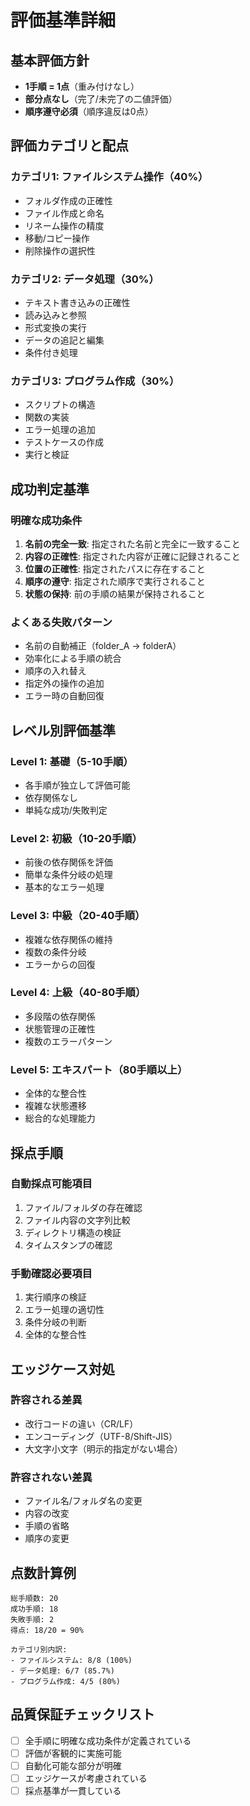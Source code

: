 # 評価基準詳細

## 基本評価方針
- **1手順 = 1点**（重み付けなし）
- **部分点なし**（完了/未完了の二値評価）
- **順序遵守必須**（順序違反は0点）

## 評価カテゴリと配点

### カテゴリ1: ファイルシステム操作（40%）
- フォルダ作成の正確性
- ファイル作成と命名
- リネーム操作の精度
- 移動/コピー操作
- 削除操作の選択性

### カテゴリ2: データ処理（30%）
- テキスト書き込みの正確性
- 読み込みと参照
- 形式変換の実行
- データの追記と編集
- 条件付き処理

### カテゴリ3: プログラム作成（30%）
- スクリプトの構造
- 関数の実装
- エラー処理の追加
- テストケースの作成
- 実行と検証

## 成功判定基準

### 明確な成功条件
1. **名前の完全一致**: 指定された名前と完全に一致すること
2. **内容の正確性**: 指定された内容が正確に記録されること
3. **位置の正確性**: 指定されたパスに存在すること
4. **順序の遵守**: 指定された順序で実行されること
5. **状態の保持**: 前の手順の結果が保持されること

### よくある失敗パターン
- 名前の自動補正（folder_A → folderA）
- 効率化による手順の統合
- 順序の入れ替え
- 指定外の操作の追加
- エラー時の自動回復

## レベル別評価基準

### Level 1: 基礎（5-10手順）
- 各手順が独立して評価可能
- 依存関係なし
- 単純な成功/失敗判定

### Level 2: 初級（10-20手順）
- 前後の依存関係を評価
- 簡単な条件分岐の処理
- 基本的なエラー処理

### Level 3: 中級（20-40手順）
- 複雑な依存関係の維持
- 複数の条件分岐
- エラーからの回復

### Level 4: 上級（40-80手順）
- 多段階の依存関係
- 状態管理の正確性
- 複数のエラーパターン

### Level 5: エキスパート（80手順以上）
- 全体的な整合性
- 複雑な状態遷移
- 総合的な処理能力

## 採点手順

### 自動採点可能項目
1. ファイル/フォルダの存在確認
2. ファイル内容の文字列比較
3. ディレクトリ構造の検証
4. タイムスタンプの確認

### 手動確認必要項目
1. 実行順序の検証
2. エラー処理の適切性
3. 条件分岐の判断
4. 全体的な整合性

## エッジケース対処

### 許容される差異
- 改行コードの違い（CR/LF）
- エンコーディング（UTF-8/Shift-JIS）
- 大文字小文字（明示的指定がない場合）

### 許容されない差異
- ファイル名/フォルダ名の変更
- 内容の改変
- 手順の省略
- 順序の変更

## 点数計算例

```
総手順数: 20
成功手順: 18
失敗手順: 2
得点: 18/20 = 90%

カテゴリ別内訳:
- ファイルシステム: 8/8 (100%)
- データ処理: 6/7 (85.7%)
- プログラム作成: 4/5 (80%)
```

## 品質保証チェックリスト

- [ ] 全手順に明確な成功条件が定義されている
- [ ] 評価が客観的に実施可能
- [ ] 自動化可能な部分が明確
- [ ] エッジケースが考慮されている
- [ ] 採点基準が一貫している